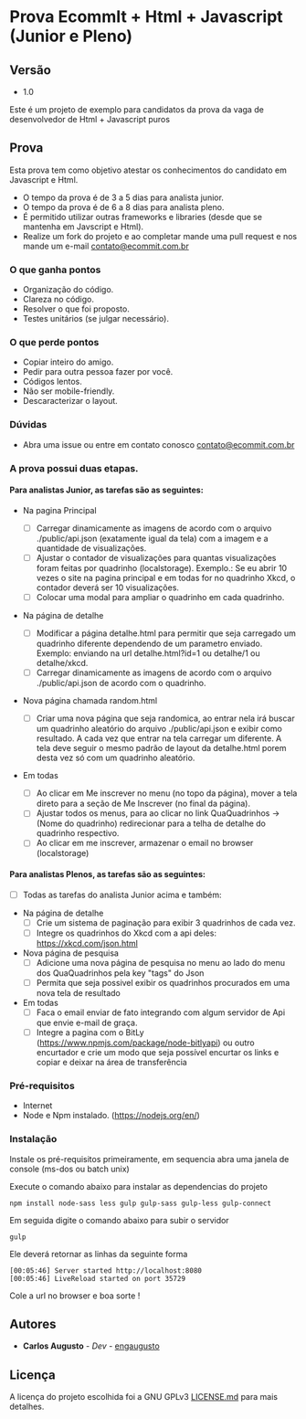 # Prova EcommIt + Html + Javascript (Junior e Pleno)

## Versão
* 1.0

Este é um projeto de exemplo para candidatos da prova da vaga de desenvolvedor de Html + Javascript puros

## Prova

Esta prova tem como objetivo atestar os conhecimentos do candidato em Javascript e Html.

* O tempo da prova é de 3 a 5 dias para analista junior.
* O tempo da prova é de 6 a 8 dias para analista pleno.
* É permitido utilizar outras frameworks e libraries (desde que se mantenha em Javscript e Html).
* Realize um fork do projeto e ao completar mande uma pull request e nos mande um e-mail contato@ecommit.com.br

### O que ganha pontos 
* Organização do código.
* Clareza no código.
* Resolver o que foi proposto.
* Testes unitários (se julgar necessário).

### O que perde pontos
* Copiar inteiro do amigo.
* Pedir para outra pessoa fazer por você.
* Códigos lentos.
* Não ser mobile-friendly.
* Descaracterizar o layout.

### Dúvidas
* Abra uma issue ou entre em contato conosco contato@ecommit.com.br

### A prova possui duas etapas.

#### Para analistas Junior, as tarefas são as seguintes:
* Na pagina Principal
    - [ ] Carregar dinamicamente as imagens de acordo com o arquivo ./public/api.json (exatamente igual da tela) com a imagem e a quantidade de visualizações.
    - [ ] Ajustar o contador de visualizações para quantas visualizações foram feitas por quadrinho (localstorage). Exemplo.: Se eu abrir 10 vezes o site na pagina principal e em todas for no quadrinho Xkcd, o contador deverá ser 10 visualizações.
    - [ ] Colocar uma modal para ampliar o quadrinho em cada quadrinho.
* Na página de detalhe

    - [ ] Modificar a página detalhe.html para permitir que seja carregado um quadrinho diferente dependendo de um parametro enviado. Exemplo: enviando na url detalhe.html?id=1 ou detalhe/1 ou detalhe/xkcd.
    - [ ] Carregar dinamicamente as imagens de acordo com o arquivo ./public/api.json de acordo com o quadrinho.
* Nova página chamada random.html
    - [ ] Criar uma nova página que seja randomica, ao entrar nela irá buscar um quadrinho aleatório do arquivo ./public/api.json e exibir como resultado. A cada vez que entrar na tela carregar um diferente. A tela deve seguir o mesmo padrão de layout da detalhe.html porem desta vez só com um quadrinho aleatório.
* Em todas
    - [ ] Ao clicar em Me inscrever no menu (no topo da página), mover a tela direto para a seção de Me Inscrever (no final da página).
    - [ ] Ajustar todos os menus, para ao clicar no link QuaQuadrinhos -> (Nome do quadrinho) redirecionar para a telha de detalhe do quadrinho respectivo.
    - [ ] Ao clicar em me inscrever, armazenar o email no browser (localstorage)

#### Para analistas Plenos, as tarefas são as seguintes:
- [ ] Todas as tarefas do analista Junior acima e também:
* Na página de detalhe
    - [ ] Crie um sistema de paginação para exibir 3 quadrinhos de cada vez.
    - [ ] Integre os quadrinhos do Xkcd com a api deles: https://xkcd.com/json.html
* Nova página de pesquisa
    - [ ] Adicione uma nova página de pesquisa no menu ao lado do menu dos QuaQuadrinhos pela key "tags" do Json
    - [ ] Permita que seja possivel exibir os quadrinhos procurados em uma nova tela de resultado 
* Em todas
    - [ ] Faca o email enviar de fato integrando com algum servidor de Api que envie e-mail de graça.
    - [ ] Integre a pagina com o BitLy (https://www.npmjs.com/package/node-bitlyapi) ou outro encurtador e crie um modo que seja possível encurtar os links e copiar e deixar na área de transferência

### Pré-requisitos

* Internet
* Node e Npm instalado. (https://nodejs.org/en/)

### Instalação

Instale os pré-requisitos primeiramente, em sequencia abra uma janela de console (ms-dos ou batch unix)

Execute o comando abaixo para instalar as dependencias do projeto
```
npm install node-sass less gulp gulp-sass gulp-less gulp-connect
```

Em seguida digite o comando abaixo para subir o servidor
```
gulp
```

Ele deverá retornar as linhas da seguinte forma

```
[00:05:46] Server started http://localhost:8080
[00:05:46] LiveReload started on port 35729
```

Cole a url no browser e boa sorte ! 

## Autores

* **Carlos Augusto** - *Dev* - [engaugusto](https://github.com/engaugusto)

## Licença

A licença do projeto escolhida foi a GNU GPLv3 [LICENSE.md](LICENSE.md) para mais detalhes.